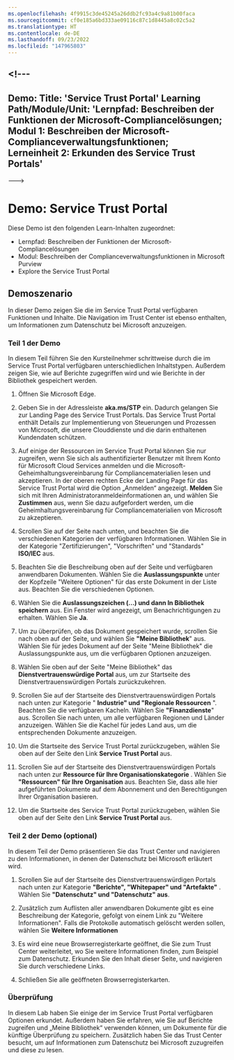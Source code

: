 ```yaml
---
ms.openlocfilehash: 4f9915c3de45245a26ddb2fc93a4c9a81b00faca
ms.sourcegitcommit: cf0e185a6bd333ae09116c87c1d8445a8c02c5a2
ms.translationtype: HT
ms.contentlocale: de-DE
ms.lasthandoff: 09/23/2022
ms.locfileid: "147965803"
---
```

<a name="---"></a><!---
---
Demo: Title: 'Service Trust Portal' Learning Path/Module/Unit: 'Lernpfad: Beschreiben der Funktionen der Microsoft-Compliancelösungen; Modul 1: Beschreiben der Microsoft-Complianceverwaltungsfunktionen; Lerneinheit 2: Erkunden des Service Trust Portals'
---
--->

# <a name="demo-service-trust-portal"></a>Demo: Service Trust Portal

Diese Demo ist den folgenden Learn-Inhalten zugeordnet:

- Lernpfad: Beschreiben der Funktionen der Microsoft-Compliancelösungen
- Modul: Beschreiben der Complianceverwaltungsfunktionen in Microsoft Purview
- Explore the Service Trust Portal

## <a name="demo-scenario"></a>Demoszenario

In dieser Demo zeigen Sie die im Service Trust Portal verfügbaren Funktionen und Inhalte. Die Navigation im Trust Center ist ebenso enthalten, um Informationen zum Datenschutz bei Microsoft anzuzeigen.

### <a name="demo-part-1"></a>Teil 1 der Demo

In diesem Teil führen Sie den Kursteilnehmer schrittweise durch die im Service Trust Portal verfügbaren unterschiedlichen Inhaltstypen. Außerdem zeigen Sie, wie auf Berichte zugegriffen wird und wie Berichte in der Bibliothek gespeichert werden.

1. Öffnen Sie Microsoft Edge.

1. Geben Sie in der Adressleiste **aka.ms/STP** ein. Dadurch gelangen Sie zur Landing Page des Service Trust Portals. Das Service Trust Portal enthält Details zur Implementierung von Steuerungen und Prozessen von Microsoft, die unsere Clouddienste und die darin enthaltenen Kundendaten schützen.

1. Auf einige der Ressourcen im Service Trust Portal können Sie nur zugreifen, wenn Sie sich als authentifizierter Benutzer mit Ihrem Konto für Microsoft Cloud Services anmelden und die Microsoft-Geheimhaltungsvereinbarung für Compliancematerialien lesen und akzeptieren. In der oberen rechten Ecke der Landing Page für das Service Trust Portal wird die Option „Anmelden“ angezeigt.  **Melden** Sie sich mit Ihren Administratoranmeldeinformationen an, und wählen Sie **Zustimmen** aus, wenn Sie dazu aufgefordert werden, um die Geheimhaltungsvereinbarung für Compliancematerialien von Microsoft zu akzeptieren.

1. Scrollen Sie auf der Seite nach unten, und beachten Sie die verschiedenen Kategorien der verfügbaren Informationen. Wählen Sie in der Kategorie "Zertifizierungen", "Vorschriften" und "Standards" **ISO/IEC** aus.

1. Beachten Sie die Beschreibung oben auf der Seite und verfügbaren anwendbaren Dokumenten.  Wählen Sie die **Auslassungspunkte** unter der Kopfzeile "Weitere Optionen" für das erste Dokument in der Liste aus.  Beachten Sie die verschiedenen Optionen.

1. Wählen Sie die **Auslassungszeichen (...) und dann In Bibliothek speichern** aus.  Ein Fenster wird angezeigt, um Benachrichtigungen zu erhalten. Wählen Sie **Ja**.

1. Um zu überprüfen, ob das Dokument gespeichert wurde, scrollen Sie nach oben auf der Seite, und wählen Sie **"Meine Bibliothek**" aus.  Wählen Sie für jedes Dokument auf der Seite "Meine Bibliothek" die Auslassungspunkte aus, um die verfügbaren Optionen anzuzeigen.

1. Wählen Sie oben auf der Seite "Meine Bibliothek" das **Dienstvertrauenswürdige Portal** aus, um zur Startseite des Dienstvertrauenswürdigen Portals zurückzukehren.

1. Scrollen Sie auf der Startseite des Dienstvertrauenswürdigen Portals nach unten zur Kategorie " **Industrie" und "Regionale Ressourcen** ".  Beachten Sie die verfügbaren Kacheln.  Wählen Sie **"Finanzdienste**" aus.  Scrollen Sie nach unten, um alle verfügbaren Regionen und Länder anzuzeigen.  Wählen Sie die Kachel für jedes Land aus, um die entsprechenden Dokumente anzuzeigen.

1. Um die Startseite des Service Trust Portal zurückzugeben, wählen Sie oben auf der Seite den Link **Service Trust Portal** aus.

1. Scrollen Sie auf der Startseite des Dienstvertrauenswürdigen Portals nach unten zur **Ressource für Ihre Organisationskategorie** . Wählen Sie **"Ressourcen" für Ihre Organisation** aus.  Beachten Sie, dass alle hier aufgeführten Dokumente auf dem Abonnement und den Berechtigungen Ihrer Organisation basieren.

1. Um die Startseite des Service Trust Portal zurückzugeben, wählen Sie oben auf der Seite den Link **Service Trust Portal** aus.

### <a name="demo-part-2-optional"></a>Teil 2 der Demo (optional)

In diesem Teil der Demo präsentieren Sie das Trust Center und navigieren zu den Informationen, in denen der Datenschutz bei Microsoft erläutert wird.

1. Scrollen Sie auf der Startseite des Dienstvertrauenswürdigen Portals nach unten zur Kategorie **"Berichte", "Whitepaper" und "Artefakte"** . Wählen Sie **"Datenschutz" und "Datenschutz" aus**.  

1. Zusätzlich zum Auflisten aller anwendbaren Dokumente gibt es eine Beschreibung der Kategorie, gefolgt von einem Link zu "Weitere Informationen".  Falls die Protokolle automatisch gelöscht werden sollen, wählen Sie **Weitere Informationen**

1. Es wird eine neue Browserregisterkarte geöffnet, die Sie zum Trust Center weiterleitet, wo Sie weitere Informationen finden, zum Beispiel zum Datenschutz. Erkunden Sie den Inhalt dieser Seite, und navigieren Sie durch verschiedene Links.

1. Schließen Sie alle geöffneten Browserregisterkarten.

### <a name="review"></a>Überprüfung

In diesem Lab haben Sie einige der im Service Trust Portal verfügbaren Optionen erkundet. Außerdem haben Sie erfahren, wie Sie auf Berichte zugreifen und „Meine Bibliothek“ verwenden können, um Dokumente für die künftige Überprüfung zu speichern.  Zusätzlich haben Sie das Trust Center besucht, um auf Informationen zum Datenschutz bei Microsoft zuzugreifen und diese zu lesen.
